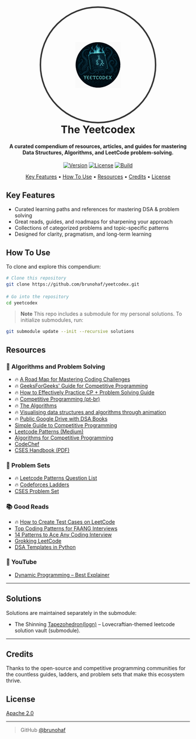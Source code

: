 <h1 align="center">
  <br>
  <div style="width:312px; height:312px; border-radius:50%; overflow:hidden; border:4px solid #333; margin: 0 auto; display:flex; align-items:center; justify-content:center;">
    <img src="./src/resources/yeetcodex.png" alt="" style="width:40%; height:40%; object-fit:cover;">
  </div>
  The Yeetcodex
  <br>
</h1> 

<h4 align="center">A curated compendium of resources, articles, and guides for mastering Data Structures, Algorithms, and LeetCode problem-solving.</h4>

<p align="center">
  <a href="#"><img src="https://img.shields.io/badge/version-1.0.0-blue.svg" alt="Version"></a>
  <a href="#"><img src="https://img.shields.io/github/license/brunohaf/yeetcodex" alt="License"></a>
  <a href="#"><img src="https://img.shields.io/badge/build-passing-brightgreen.svg" alt="Build"></a>
</p>

<p align="center">
  <a href="#key-features">Key Features</a> •
  <a href="#how-to-use">How To Use</a> •
  <a href="#resources">Resources</a> •
  <a href="#credits">Credits</a> •
  <a href="#license">License</a>
</p>

## Key Features

* Curated learning paths and references for mastering DSA & problem solving
* Great reads, guides, and roadmaps for sharpening your approach
* Collections of categorized problems and topic-specific patterns
* Designed for clarity, pragmatism, and long-term learning

## How To Use

To clone and explore this compendium:

```bash
# Clone this repository
git clone https://github.com/brunohaf/yeetcodex.git

# Go into the repository
cd yeetcodex
````

> **Note**
> This repo includes a submodule for my personal solutions. To initialize submodules, run:

```bash
git submodule update --init --recursive solutions
```

## Resources

### 🧠 Algorithms and Problem Solving

* 🔥 [A Road Map for Mastering Coding Challenges](https://whimsical.com/codeforces-candidate-master-roadmap-by-love-babbar-CiXPPD3CnwoXPr2d8Ajx1h)
* 🔥 [GeeksForGeeks' Guide for Competitive Programming](https://www.geeksforgeeks.org/competitive-programming-a-complete-guide/?ref=outind)
* 🔥 [How to Effectively Practice CP + Problem Solving Guide](https://codeforces.com/blog/entry/116371)
* 🔥 [Competitive Programming (pt-br)](https://github.com/UnBalloon/programacao-competitiva)
* 🔥 [The Algorithms](https://github.com/TheAlgorithms)
* 🔥 [Visualising data structures and algorithms through animation](https://visualgo.net/en)
* 🔥 [Public Google Drive with DSA Books](https://drive.google.com/drive/folders/1rVwGTcLf67jB9iTDgqXF1EoBHnkJH7Lx)
* [Simple Guide to Competitive Programming](https://codeforces.com/blog/entry/103141)
* [Leetcode Patterns (Medium)](https://medium.com/leetcode-patterns)
* [Algorithms for Competitive Programming](https://cp-algorithms.com/)
* [CodeChef](https://www.codechef.com/)
* [CSES Handbook (PDF)](https://cses.fi/book/book.pdf)


### 📌 Problem Sets

* 🔥 [Leetcode Patterns Question List](https://seanprashad.com/leetcode-patterns/)
* 🔥 [Codeforces Ladders](https://earthshakira.github.io/a2oj-clientside/server/Ladders.html)
* [CSES Problem Set](https://cses.fi/problemset/)

### 📚 Good Reads

* 🔥 [How to Create Test Cases on LeetCode](https://support.leetcode.com/hc/en-us/articles/32442719377939-How-to-create-test-cases-on-LeetCode)
* [Top Coding Patterns for FAANG Interviews](https://interviewnoodle.com/top-leetcode-patterns-for-faang-coding-interviews-bdbe8766534c)
* [14 Patterns to Ace Any Coding Interview](https://hackernoon.com/14-patterns-to-ace-any-coding-interview-question-c5bb3357f6ed)
* [Grokking LeetCode](https://interviewnoodle.com/grokking-leetcode-a-smarter-way-to-prepare-for-coding-interviews-e86d5c9fe4e1)
* [DSA Templates in Python](https://deeply-apparel-79f.notion.site/DSA-CP-Templates-in-Python-8da3386924d4417d94a1eb4b2bc58779)

### 🎥 YouTube

* [Dynamic Programming – Best Explainer](https://youtu.be/oBt53YbR9Kk?si=oV5po9mpA2o4tmaG)

---

## Solutions

Solutions are maintained separately in the submodule:

* The Shinning [Tapezohedron(logn)](https://github.com/brunohaf/tapezohedronlogn) – Lovecraftian-themed leetcode solution vault (submodule).


---

## Credits

Thanks to the open-source and competitive programming communities for the countless guides, ladders, and problem sets that make this ecosystem thrive.

## License

[Apache 2.0](LICENSE)

---
> GitHub [@brunohaf](https://github.com/brunohaf)
